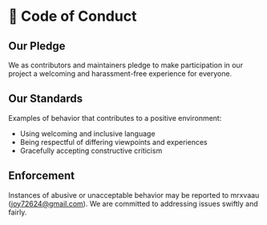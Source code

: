 # 🌸 Code of Conduct

## Our Pledge

We as contributors and maintainers pledge to make participation in our project a welcoming and harassment-free experience for everyone.

## Our Standards

Examples of behavior that contributes to a positive environment:
- Using welcoming and inclusive language
- Being respectful of differing viewpoints and experiences
- Gracefully accepting constructive criticism

## Enforcement

Instances of abusive or unacceptable behavior may be reported to mrxvaau (joy72624@gmail.com). We are committed to addressing issues swiftly and fairly.